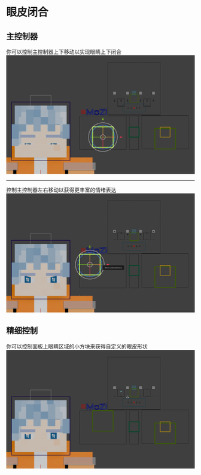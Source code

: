 # 眼皮闭合

## 主控制器
你可以控制主控制器上下移动以实现眼睛上下闭合
![](/asstes/eyelids/1.png)

---

控制主控制器左右移动以获得更丰富的情绪表达
![](/asstes/eyelids/2.png)

## 精细控制

你可以控制面板上眼睛区域的小方块来获得自定义的眼皮形状
![](/asstes/eyelids/3.png)